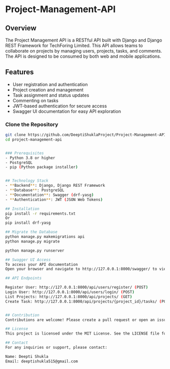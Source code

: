 # Project-Management-API



## Overview
The Project Management API is a RESTful API built with Django and Django REST Framework for TechForing Limited. This API allows teams to collaborate on projects by managing users, projects, tasks, and comments. The API is designed to be consumed by both web and mobile applications.

## Features
- User registration and authentication
- Project creation and management
- Task assignment and status updates
- Commenting on tasks
- JWT-based authentication for secure access
- Swagger UI documentation for easy API exploration

### Clone the Repository
```bash
git clone https://github.com/DeeptiShuklaProject/Project-Management-API.git
cd project-management-api


### Prerequisites
- Python 3.8 or higher
- PostgreSQL
- pip (Python package installer)


## Technology Stack
- **Backend**: Django, Django REST Framework
- **Database**: PostgreSQL
- **Documentation**: Swagger (drf-yasg)
- **Authentication**: JWT (JSON Web Tokens)

## Installation
pip install -r requirements.txt
Or
pip install drf-yasg

## Migrate the Database
python manage.py makemigrations api 
python manage.py migrate

python manage.py runserver

## Swagger UI Access
To access your API documentation
Open your browser and navigate to http://127.0.0.1:8000/swagger/ to view your API documentation.

## API Endpoints

Register User: http://127.0.0.1:8000/api/users/register/ (POST)
Login User: http://127.0.0.1:8000/api/users/login/ (POST)
List Projects: http://127.0.0.1:8000/api/projects/ (GET)
Create Task: http://127.0.0.1:8000/api/projects/{project_id}/tasks/ (POST)


## Contribution
Contributions are welcome! Please create a pull request or open an issue for suggestions or improvements.

## License
This project is licensed under the MIT License. See the LICENSE file for more information.

## Contact
For any inquiries or support, please contact:

Name: Deepti Shukla
Email: deeptishukla515@gmail.com
